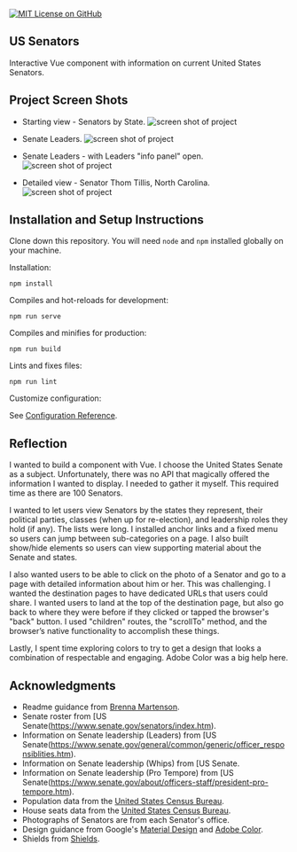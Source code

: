 [![MIT License on GitHub](https://img.shields.io/github/license/seankelliher/us-senators?style=flat-square)](/LICENSE.txt)
## US Senators

Interactive Vue component with information on current United States Senators.

## Project Screen Shots

* Starting view - Senators by State.
![screen shot of project](/screenshots/us-senators-screenshot1.png?s=600)

* Senate Leaders.
![screen shot of project](/screenshots/us-senators-screenshot2.png?s=600)

* Senate Leaders - with Leaders "info panel" open.
![screen shot of project](/screenshots/us-senators-screenshot3.png?s=600)

* Detailed view - Senator Thom Tillis, North Carolina.
![screen shot of project](/screenshots/us-senators-screenshot4.png?s=600)

## Installation and Setup Instructions

Clone down this repository. You will need `node` and `npm` installed globally on your machine.

Installation:

`npm install`

Compiles and hot-reloads for development:

`npm run serve`

Compiles and minifies for production:

`npm run build`

Lints and fixes files:

`npm run lint`

Customize configuration:

See [Configuration Reference](https://cli.vuejs.org/config/).

## Reflection

I wanted to build a component with Vue. I choose the United States Senate as a subject. Unfortunately, there was no API that magically offered the information I wanted to display. I needed to gather it myself. This required time as there are 100 Senators.

I wanted to let users view Senators by the states they represent, their political parties, classes (when up for re-election), and leadership roles they hold (if any). The lists were long. I installed anchor links and a fixed menu so users can jump between sub-categories on a page. I also built show/hide elements so users can view supporting material about the Senate and states.

I also wanted users to be able to click on the photo of a Senator and go to a page with detailed information about him or her. This was challenging. I wanted the destination pages to have dedicated URLs that users could share. I wanted users to land at the top of the destination page, but also go back to where they were before if they clicked or tapped the browser's "back" button. I used "children" routes, the "scrollTo" method, and the browser’s native functionality to accomplish these things.

Lastly, I spent time exploring colors to try to get a design that looks a combination of respectable and engaging. Adobe Color was a big help here.

## Acknowledgments

* Readme guidance from [Brenna Martenson](https://gist.github.com/martensonbj/6bf2ec2ed55f5be723415ea73c4557c4).
* Senate roster from [US Senate(https://www.senate.gov/senators/index.htm).
* Information on Senate leadership (Leaders) from [US Senate(https://www.senate.gov/general/common/generic/officer_responsiblities.htm).
* Information on Senate leadership (Whips) from [US Senate[](https://www.senate.gov/artandhistory/history/common/briefing/Party_Whips.htm).
* Information on Senate leadership (Pro Tempore) from [US Senate(https://www.senate.gov/about/officers-staff/president-pro-tempore.htm).
* Population data from the [United States Census Bureau](https://www.census.gov/library/visualizations/interactive/2020-population-and-housing-state-data.html).
* House seats data from the [United States Census Bureau](https://www.census.gov/data/tables/2020/dec/2020-apportionment-data.html).
* Photographs of Senators are from each Senator's office.
* Design guidance from Google's [Material Design](https://material.io/design) and [Adobe Color](https://color.adobe.com/trends).
* Shields from [Shields](https://shields.io).